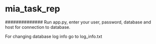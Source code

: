 # mia_task_rep

##############
Run app.py, enter your user, password, database and host for connection to database.

For changing database log info go to log_info.txt